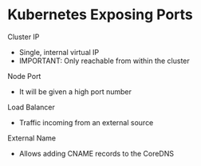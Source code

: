 # Kubernetes Exposing Ports

Cluster IP
- Single, internal virtual IP
- IMPORTANT: Only reachable from within the cluster

Node Port
- It will be given a high port number

Load Balancer
- Traffic incoming from an external source

External Name
- Allows adding CNAME records to the CoreDNS
